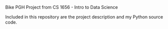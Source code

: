 Bike PGH Project from CS 1656 - Intro to Data Science

Included in this repository are the project description and my Python source code.
